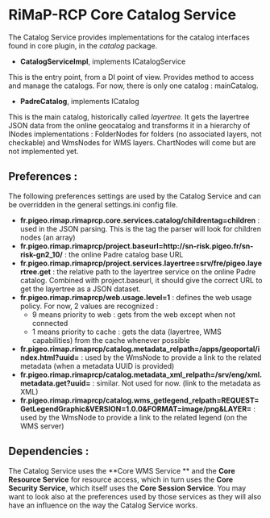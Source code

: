 # RiMaP-RCP Core Catalog Service

The Catalog Service provides implementations for the catalog interfaces found in core plugin, in the *catalog* package.

 * **CatalogServiceImpl**, implements ICatalogService

This is the entry point, from a DI point of view. Provides method to access and manage the catalogs.
For now, there is only one catalog : mainCatalog.

 * **PadreCatalog**, implements ICatalog

This is the main catalog, historically called *layertree*.
It gets the layertree JSON data from the online geocatalog and transforms it in a hierarchy of INodes implementations : FolderNodes for folders (no associated layers, not checkable) and WmsNodes for WMS layers.
ChartNodes will come but are not implemented yet.

## Preferences : 

The following preferences settings are used by the Catalog Service and can be overridden in the general settings.ini config file.

* **fr.pigeo.rimap.rimaprcp.core.services.catalog/childrentag=children** : used in the JSON parsing. This is the tag the parser will look for children nodes (an array)
* **fr.pigeo.rimap.rimaprcp/project.baseurl=http\://sn-risk.pigeo.fr/sn-risk-gn2_10/** : the online Padre catalog base URL
* **fr.pigeo.rimap.rimaprcp/project.services.layertree=srv/fre/pigeo.layertree.get** : the relative path to the layertree service on the online Padre catalog. Combined with project.baseurl, it should give the correct URL to get the layertree as a JSON dataset.
* **fr.pigeo.rimap.rimaprcp/web.usage.level=1** : defines the web usage policy. For now, 2 values are recognized : 
  * 9 means priority to web : gets from the web except when not connected
  * 1 means priority to cache : gets the data (layertree, WMS capabilities) from the cache whenever possible
* **fr.pigeo.rimap.rimaprcp/catalog.metadata_relpath=/apps/geoportal/index.html?uuid=** : used by the WmsNode to provide a link to the related metadata (when a metadata UUID is provided)
* **fr.pigeo.rimap.rimaprcp/catalog.metadata_xml_relpath=/srv/eng/xml.metadata.get?uuid=** : similar. Not used for now. (link to the metadata as XML)
* **fr.pigeo.rimap.rimaprcp/catalog.wms_getlegend_relpath=REQUEST=GetLegendGraphic&VERSION=1.0.0&FORMAT=image/png&LAYER=** : used by the WmsNode to provide a link to the related legend (on the WMS server)

## Dependencies :

The Catalog Service uses the **Core WMS Service ** and the **Core Resource Service** for resource access, which in turn uses the **Core Security Service**, which itself uses the **Core Session Service**.
You may want to look also at the preferences used by those services as they will also have an influence on the way the Catalog Service works. 